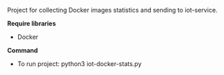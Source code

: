 Project for collecting Docker images statistics and sending to iot-service. 

**Require libraries**

- Docker

**Command**

- To run project: python3 iot-docker-stats.py 